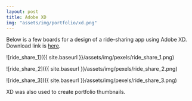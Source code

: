 ```yaml
---
layout: post
title: Adobe XD
img: "assets/img/portfolio/xd.png"
---
```


Below is a few boards for a design of a ride-sharing app using Adobe XD. Download link is <a href="{{ site.baseurl }}/assets/ride_share.xd" download>here</a>.

![ride_share_1]({{ site.baseurl }}/assets/img/pexels/ride_share_1.png)

![ride_share_2]({{ site.baseurl }}/assets/img/pexels/ride_share_2.png)

![ride_share_3]({{ site.baseurl }}/assets/img/pexels/ride_share_3.png)

XD was also used to create portfolio thumbnails.